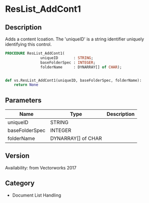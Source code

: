 # ResList_AddCont1

## Description
Adds a content lcoation. The 'uniqueID' is a string identifier uniquely identifying this control.

```pascal
PROCEDURE ResList_AddCont1(
				uniqueID       : STRING;
				baseFolderSpec : INTEGER;
				folderName     : DYNARRAY[] of CHAR);
```

```python

def vs.ResList_AddCont1(uniqueID, baseFolderSpec, folderName):
    return None
```

## Parameters
|Name|Type|Description|
|---|---|---|
|uniqueID|STRING||
|baseFolderSpec|INTEGER||
|folderName|DYNARRAY[] of CHAR||

## Version
Availability: from Vectorworks 2017
## Category
* Document List Handling


